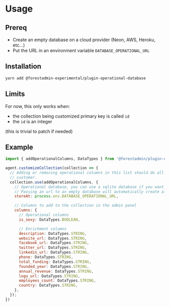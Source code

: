 # Usage

## Prereq

- Create an empty database on a cloud provider (Neon, AWS, Heroku, etc...)
- Put the URL in an environment variable `DATABASE_OPERATIONAL_URL`

## Installation

```bash
yarn add @forestadmin-experimental/plugin-operational-database
```

## Limits

For now, this only works when:
- the collection being customized primary key is called `id`
- the `id` is an integer

(this is trivial to patch if needed)

## Example

```javascript
import { addOperationalColumns, DataTypes } from '@forestadmin/plugin-operational-database';

agent.customizeCollection(collection => {
  // Adding or removing operational columns in this list should do all the work for the
  // customer.
  collection.use(addOperationalColumns, {
    // Operational database, you can use a sqlite database if you want
    // Passing an url to an empty database will automatically create all columns
    storeAt: process.env.DATABASE_OPERATIONAL_URL,

    // Columns to add to the collection in the admin panel
    columns: {
      // Operational columns
      is_sexy: DataTypes.BOOLEAN,

      // Enrichment columns
      description: DataTypes.STRING,
      website_url: DataTypes.STRING,
      facebook_url: DataTypes.STRING,
      twitter_url: DataTypes.STRING,
      linkedin_url: DataTypes.STRING,
      phone: DataTypes.STRING,
      total_funding: DataTypes.STRING,
      founded_year: DataTypes.STRING,
      annual_revenue: DataTypes.STRING,
      logo_url: DataTypes.STRING,
      employees_count: DataTypes.STRING,
      country: DataTypes.STRING,
    },
  });
})
```
